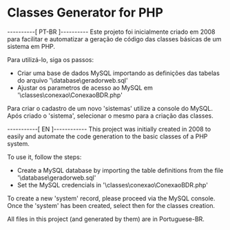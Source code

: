 # Classes Generator for PHP

----------[ PT-BR ]----------
Este projeto foi inicialmente criado em 2008 para facilitar e automatizar a geração de código das classes básicas de um sistema em PHP.

Para utilizá-lo, siga os passos:
* Criar uma base de dados MySQL importando as definições das tabelas do arquivo '\database\geradorweb.sql'
* Ajustar os parametros de acesso ao MySQL em '\classes\conexao\ConexaoBDR.php'

Para criar o cadastro de um novo 'sistemas' utilize a console do MySQL. Após criado o 'sistema', selecionar o mesmo para a criação das classes.

-----------[ EN ]------------
This project was initially created in 2008 to easily and automate the code generation to the basic classes of a PHP system.

To use it, follow the steps:
* Create a MySQL database by importing the table definitions from the file '\database\geradorweb.sql'
* Set the MySQL credencials in '\classes\conexao\ConexaoBDR.php'

To create a new 'system' record, please proceed via the MySQL console. Once the 'system' has been created, select then for the classes creation.

All files in this project (and generated by them) are in Portuguese-BR.